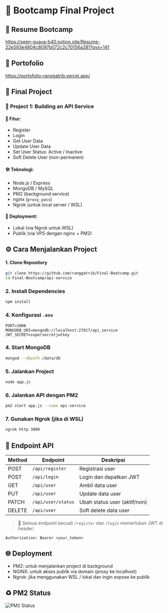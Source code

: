 # 🚀 Bootcamp Final Project

## 📄 Resume Bootcamp
https://seen-guava-b40.notion.site/Resume-22e593e4804c8097b072c2c70156a281?pvs=141

## 📄 Portofolio
https://portofolio-ranggatrib.vercel.app/

## 🧪 Final Project

### 🔧 **Project 1: Building an API Service**

#### 🎯 Fitur:
- Register
- Login
- Get User Data
- Update User Data
- Set User Status: Active / Inactive
- Soft Delete User (non-permanen)

#### 🛠️ Teknologi:
- Node.js / Express
- MongoDB / MySQL
- PM2 (background service)
- nginx (`proxy_pass`)
- Ngrok (untuk local server / WSL)
  
#### 🚀 Deployment:
- Lokal (via Ngrok untuk WSL)
- Publik (via VPS dengan nginx + PM2)
  
## ⚙️ Cara Menjalankan Project

#### 1. Clone Repository
```bash
git clone https://github.com/ranggatrib/Final-Bootcamp.git
cd Final-Bootcamp/api-service
```
### 2. Install Dependencies
```bash
npm install
```

### 4. Konfigurasi `.env`
```env
PORT=3000
MONGODB_URI=mongodb://localhost:27017/api_service
JWT_SECRET=supersecretjwtkey
```

### 4. Start MongoDB
```bash
mongod --dbpath /data/db
```

### 5. Jalankan Project
```bash
node app.js
```

### 6. Jalankan API dengan PM2
```bash
pm2 start app.js --name api-service
```

### 7. Gunakan Ngrok (jika di WSL)
```bash
ngrok http 3000
```

## 🔁 Endpoint API

| Method | Endpoint                | Deskripsi                    |
|--------|-------------------------|------------------------------|
| POST   | `/api/register`         | Registrasi user              |
| POST   | `/api/login`            | Login dan dapatkan JWT       |
| GET    | `/api/user`             | Ambil data user              |
| PUT    | `/api/user`             | Update data user             |
| PATCH  | `/api/user/status`      | Ubah status user (aktif/non) |
| DELETE | `/api/user`             | Soft delete data user        |

> 🔐 Semua endpoint kecuali `/register` dan `/login` memerlukan JWT di header:
```
Authorization: Bearer <your_token>
```

## 🌐 Deployment
- PM2: untuk menjalankan project di background
- NGINX: untuk akses publik via domain (proxy ke localhost)
- Ngrok: jika menggunakan WSL / lokal dan ingin expose ke publik

## ♻️ PM2 Status
![PM2 Status](pm2.png)
